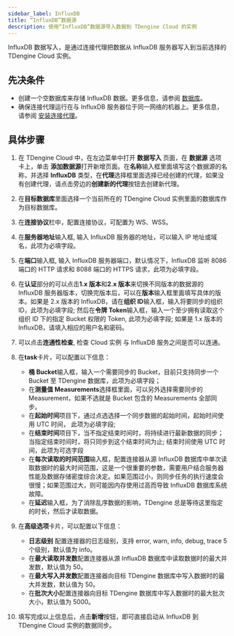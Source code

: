```yaml
---
sidebar_label: InfluxDB
title: “InfluxDB”数据源
description: 使用“InfluxDB”数据源导入数据到 TDengine Cloud 的实例
---
```


InfluxDB 数据写入，是通过连接代理把数据从 InfluxDB 服务器写入到当前选择的 TDengine Cloud 实例。

## 先决条件

- 创建一个空数据库来存储 InfluxDB 数据。更多信息，请参阅 [数据库](../../../programming/model/#create-database)。
- 确保连接代理运行在与 InfluxDB 服务器位于同一网络的机器上。更多信息，请参阅 [安装连接代理](../install-agent/)。

## 具体步骤

1. 在 TDengine Cloud 中，在左边菜单中打开 **数据写入** 页面，在 **数据源** 选项卡上，单击 **添加数据源**打开新增页面。在**名称**输入框里面填写这个数据源的名称，并选择 **InfluxDB** 类型，在**代理**选择框里面选择已经创建的代理，如果没有创建代理，请点击旁边的**创建新的代理**按钮去创建新代理。
2. 在**目标数据库**里面选择一个当前所在的 TDengine Cloud 实例里面的数据库作为目标数据库。
3. 在**连接协议**栏中，配置连接协议，可配置为 WS、WSS。
4. 在**服务器地址**输入框, 输入 InfluxDB 服务器的地址，可以输入 IP 地址或域名，此项为必填字段。
5. 在**端口**输入框, 输入 InfluxDB 服务器端口，默认情况下，InfluxDB 监听 8086 端口的 HTTP 请求和 8088 端口的 HTTPS 请求，此项为必填字段。
6. 在**认证**部分的可以点击**1.x 版本**和**2.x 版本**来切换不同版本的数据源的 InfluxDB 服务器版本，切换完版本后，可以在**版本**输入框里面填写具体的版本。如果是 2.x 版本的 InfluxDB，请在**组织 ID**输入框，输入将要同步的组织 ID，此项为必填字段; 然后在**令牌 Token**输入框，输入一个至少拥有读取这个组织 ID 下的指定 Bucket 权限的 Token, 此项为必填字段; 如果是 1.x 版本的 InfluxDB，请填入相应的用户名和密码。
7. 可以点击**连通性检查**, 检查 Cloud 实例 与 InfluxDB 服务之间是否可以连通。
8. 在**task**卡片，可以配置以下信息：

   - **桶 Bucket**输入框，输入一个需要同步的 Bucket，目前只支持同步一个 Bucket 至 TDengine 数据库，此项为必填字段；
   - 在**测量值 Measurements**选择框里面，可以另外选择需要同步的 Measurement，如果不选就是 Bucket 包含的 Measurements 全部同步。
   - 在**起始时间**项目下，通过点选选择一个同步数据的起始时间，起始时间使用 UTC 时间， 此项为必填字段;
   - 在**结束时间**项目下，当不指定结束时间时，将持续进行最新数据的同步；当指定结束时间时，将只同步到这个结束时间为止; 结束时间使用 UTC 时间，此项为可选字段
   - 在**每次读取的时间范围**输入框，配置连接器从源 InfluxDB 数据库中单次读取数据时的最大时间范围，这是一个很重要的参数，需要用户结合服务器性能及数据存储密度综合决定。如果范围过小，则同步任务的执行速度会很慢；如果范围过大，则可能因内存使用过高而导致 InfluxDB 数据库系统故障。
   - 在**延迟**输入框，为了消除乱序数据的影响，TDengine 总是等待这里指定的时长，然后才读取数据。

9. 在**高级选项**卡片，可以配置以下信息：
   - **日志级别** 配置连接器的日志级别，支持 error, warn, info, debug, trace 5 个级别，默认值为 info。
   - 在**最大读取并发数**配置连接器从源 InfluxDB 数据库中读取数据时的最大并发数，默认值为 50。
   - 在**最大写入并发数**配置连接器向目标 TDengine 数据库中写入数据时的最大并发数，默认值为 50。
   - 在**批次大小**配置连接器向目标 TDengine 数据库中写入数据时的最大批次大小，默认值为 5000。
10. 填写完成以上信息后，点击**新增**按钮，即可直接启动从 InfluxDB 到 TDengine Cloud 实例的数据同步。
